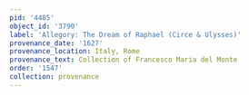 ```yaml
---
pid: '4485'
object_id: '3790'
label: 'Allegory: The Dream of Raphael (Circe & Ulysses)'
provenance_date: '1627'
provenance_location: Italy, Rome
provenance_text: Collection of Francesco Maria del Monte
order: '1547'
collection: provenance
---
```


